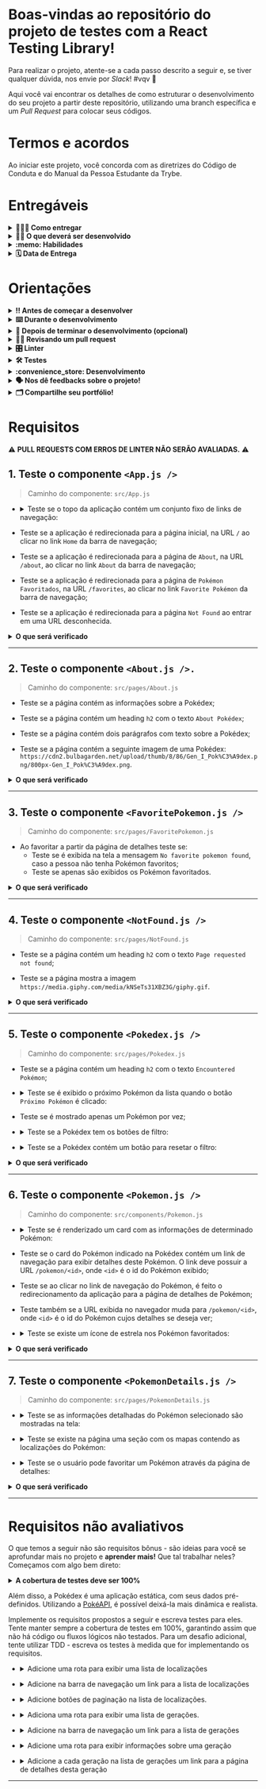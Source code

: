 # Boas-vindas ao repositório do projeto de testes com a React Testing Library!

Para realizar o projeto, atente-se a cada passo descrito a seguir e, se tiver qualquer dúvida, nos envie por _Slack_! #vqv 🚀

Aqui você vai encontrar os detalhes de como estruturar o desenvolvimento do seu projeto a partir deste repositório, utilizando uma branch específica e um _Pull Request_ para colocar seus códigos.

# Termos e acordos

Ao iniciar este projeto, você concorda com as diretrizes do Código de Conduta e do Manual da Pessoa Estudante da Trybe.

# Entregáveis

<details>
  <summary><strong>🤷🏽‍♀️ Como entregar</strong></summary><br />

  Para entregar o seu projeto você deverá criar um *Pull Request* neste repositório.

  Lembre-se que você pode consultar nosso conteúdo sobre [Git & GitHub](https://app.betrybe.com/course/4d67f5b4-34a6-489f-a205-b6c7dc50fc16/) e nosso [Blog - Git & GitHub](https://blog.betrybe.com/tecnologia/git-e-github/) sempre que precisar!
</details>

<details>
  <summary><strong>👨‍💻 O que deverá ser desenvolvido</strong></summary><br />

  - Nesse projeto você escreverá testes para uma aplicação React que já está criada e configurada, utilizando [`Jest`](https://jestjs.io/) e a biblioteca [`React Testing Library`](https://testing-library.com/). Você não precisará realizar nenhuma configuração adicional.
 
  - A aplicação contém uma implementação completa de todos os requisitos da Pokédex. Seu trabalho será, para cada requisito listado, escrever testes que garantam sua corretude. Cuidado com [testes _falsos positivos_](https://talkingabouttesting.com/2015/08/04/falsos-negativos-falsos-positivos-verdadeiros-negativos-e-verdadeiros-positivos/). Falsos positivos serão desconsiderados na avaliação.
</details>

<details>
  <summary><strong>:memo: Habilidades</strong></summary><br />

  Neste projeto, verificamos se você é capaz de:

  * Utilizar os seletores (queries) da React-Testing-Library em testes automatizados;

  * Simular eventos com a React-Testing-Library em testes automatizados;

  * Testar fluxos lógicos assíncronos com a React-Testing-Library;

  * Escrever testes que permitam a refatoração da estrutura dos componentes da aplicação sem necessidade de serem alterados;

  * Testar inputs.
</details>

<details>
  <summary><strong>🗓 Data de Entrega</strong></summary><br />
  
  * Este projeto é individual;
  * Serão `3` dias de projeto;
  * Data para entrega final do projeto: `08/03/2023 14:00`.

</details>

# Orientações

<details>
  <summary><strong>‼️ Antes de começar a desenvolver</strong></summary><br />

  1. Clone o repositório

  - Use o comando: `git clone git@github.com:tryber/sd-028-b-project-react-testing-library.git`.
  - Entre na pasta do repositório que você acabou de clonar:
    - `cd sd-028-b-project-react-testing-library`

  2. Instale as dependências

  - `npm install`.
  
  3. Crie uma branch a partir da branch `master`

  - Verifique que você está na branch `master`
    - Exemplo: `git branch`
  - Se não estiver, mude para a branch `master`
    - Exemplo: `git checkout master`
  - Agora crie uma branch à qual você vai submeter os `commits` do seu projeto
    - Você deve criar uma branch no seguinte formato: `nome-de-usuario-nome-do-projeto`
    - Exemplo: `git checkout -b joaozinho-sd-028-b-project-react-testing-library`

  4. Adicione as mudanças ao _stage_ do Git e faça um `commit`

  - Verifique que as mudanças ainda não estão no _stage_
    - Exemplo: `git status` (deve aparecer listada a pasta _joaozinho_ em vermelho)
  - Adicione o novo arquivo ao _stage_ do Git
    - Exemplo:
      - `git add .` (adicionando todas as mudanças - _que estavam em vermelho_ - ao stage do Git)
      - `git status` (deve aparecer listado o arquivo _joaozinho/README.md_ em verde)
  - Faça o `commit` inicial
    - Exemplo:
      - `git commit -m 'iniciando o projeto x'` (fazendo o primeiro commit)
      - `git status` (deve aparecer uma mensagem tipo _nothing to commit_ )

  5. Adicione a sua branch com o novo `commit` ao repositório remoto

  - Usando o exemplo anterior: `git push -u origin joaozinho-sd-028-b-project-react-testing-library`

  6. Crie um novo `Pull Request` _(PR)_

  - Vá até a página de _Pull Requests_ do [repositório no GitHub](https://github.com/tryber/sd-028-b-project-react-testing-library/pulls)
  - Clique no botão verde _"New pull request"_
  - Clique na caixa de seleção _"Compare"_ e escolha a sua branch **com atenção**
  - Coloque um título para a sua _Pull Request_
    - Exemplo: _"Cria tela de busca"_
  - Clique no botão verde _"Create pull request"_
  - Adicione uma descrição para o _Pull Request_ e clique no botão verde _"Create pull request"_
  - **Não se preocupe em preencher mais nada por enquanto!**
  - Volte até a [página de _Pull Requests_ do repositório](https://github.com/tryber/sd-028-b-project-react-testing-library/pulls) e confira que o seu _Pull Request_ está criado

</details>

<details>
  <summary><strong>⌨️ Durante o desenvolvimento</strong></summary><br />

  - Faça `commits` das alterações que você fizer no código regularmente

  - Lembre-se de sempre após um (ou alguns) `commits` atualizar o repositório remoto

  - Os comandos que você utilizará com mais frequência são:
    1. `git status` _(para verificar o que está em vermelho - fora do stage - e o que está em verde - no stage)_
    2. `git add` _(para adicionar arquivos ao stage do Git)_
    3. `git commit` _(para criar um commit com os arquivos que estão no stage do Git)_
    4. `git push -u origin nome-da-branch` _(para enviar o commit para o repositório remoto na primeira vez que fizer o `push` de uma nova branch)_
    5. `git push` _(para enviar o commit para o repositório remoto após o passo anterior)_

</details>

<details>
  <summary><strong>🤝 Depois de terminar o desenvolvimento (opcional)</strong></summary><br />

  Para sinalizar que o seu projeto está pronto para o _"Code Review"_, faça o seguinte:

  - Vá até a página **DO SEU** _Pull Request_, adicione a label de _"code-review"_ e marque seus colegas:

    - No menu à direita, clique no _link_ **"Labels"** e escolha a _label_ **code-review**;

    - No menu à direita, clique no _link_ **"Assignees"** e escolha **o seu usuário**;

    - No menu à direita, clique no _link_ **"Reviewers"** e digite `students`, selecione o time `tryber/students-sd-028-b`.

  Caso tenha alguma dúvida, [aqui tem um video explicativo](https://vimeo.com/362189205).

</details>

<details>
  <summary><strong>🕵🏿 Revisando um pull request</strong></summary><br />

  Use o conteúdo sobre [Code Review](https://course.betrybe.com/real-life-engineer/code-review/) para te ajudar a revisar os _Pull Requests_.

</details>

<details>
  <summary><strong>🎛 Linter</strong></summary><br />

  Para garantir a qualidade do código, vamos utilizar neste projeto os linters `ESLint` e `StyleLint`.
  Assim o código estará alinhado com as boas práticas de desenvolvimento, sendo mais legível
  e de fácil manutenção! Para rodá-los localmente no projeto, execute os comandos abaixo:

  ```bash
    npm run lint
    npm run lint:styles
  ```

  ⚠️ **PULL REQUESTS COM ERROS DE LINTER NÃO SERÃO AVALIADAS.
  ATENTE-SE PARA RESOLVÊ-LAS ANTES DE FINALIZAR O DESENVOLVIMENTO!** ⚠️

  Em caso de dúvidas, confira o material do course sobre [ESLint e Stylelint](https://app.betrybe.com/course/real-life-engineer/eslint).
</details>

<details>
  <summary><strong>🛠 Testes</strong></summary><br />

  Neste projeto você desenvolverá os testes de uma aplicação React. Mas então, como será avaliado?

  ### Quem testa os testes?

  O avaliador automatizado **testará os testes de vocês!** A ideia dele é a seguinte: você vai escrever casos de teste para a aplicação, certo? E esses testes têm que garantir que a aplicação está funcionando, certo? Pois bem! Se eu quebro uma parte da aplicação, fazendo uma alteração no código, seus testes devem quebrar, certo? Pois é isso que o avaliador faz!

  Mas como assim? :thinking: 
  
  Pense da seguinte forma: nosso avaliador vai navegar por toda a aplicação da Pokédex e vai fazer várias mudanças no código **para que ela quebre e pare de funcionar**. Em seguida ele vai rodar seus testes. Caso seus testes não acusem que a aplicação está com problemas, o avaliador não vai aprovar aquele requisito! Se, para todas as alterações que o avaliador fizer no código da aplicação, os seus testes acusarem problemas, tudo será aprovado! O avaliador garante, portanto, que seus testes, de fato, testam a aplicação da Pokédex como se deve.
  
  Na linguagem do avaliador, dizemos que cada mudança que o avaliador faz na sua aplicação é um **mutante**. O avaliador cria vários mutantes e seus testes **devem matar todos!** Se algum mutante sobreviver, temos problemas. Certo? Vamos aos requisitos então!

  ### Executando os testes localmente

  - Há uma pasta chamada `./stryker` com diversos arquivos `nomeArquivo.conf.json`. Cada um deles é a configuração do avaliador para um requisito e ela **não deve ser alterada**. 
  
  - Após finalizar os testes unitários de um arquivo, para testá-lo individualmente, execute o comando abaixo:
  ```bash
  npx stryker run ./stryker/nomeDoArquivo.conf.json
  ```

  - Por exemplo:
    - Passo 1: _"Acabei de fazer os testes unitários do arquivo `PokemonDetails.test.js`!"_
    - Passo 2: _"Vou rodar os meus testes para ver se eles estão todos passando!"_
    - Passo 3: _"Agora vou rodar o comando para o requisito com `npx stryker run ./stryker/PokemonDetails.conf.json`!"_
    * Com o comando acima, ele vai executar o Stryker e verificar se os seus testes unitários estão corretos.

  - Quando o comando `npx stryker run ./stryker/PokemonDetails.conf.json` for executado, com todos os testes passando, o avaliador apresentará uma saída semelhante à abaixo.

    ![image](testepassando.png)
    
  - Uma falha ocorre quando os testes unitários não cobrem 100% de caso de uso gerados pelo Stryker. Nesse caso, algo semelhante à imagem abaixo aparecerá.

    ![image](testefalhando.png)
    
  * Repare que, na tabela, 4 casos de uso constam como `Killed` e 3 constam como `Survived`. Isso significa que **3 casos de uso não foram contemplados pelos seus testes**! Os casos de uso, que geraram os erros, aparecem acima. Na linha verde (ao lado de cada símbolo `+`), o Stryker exibe o erro que ele injetou no teste para testar um caso de uso. Esse erro não foi coberto pelo seu teste.

  ⚠️ **O avaliador automático não necessariamente avalia seu projeto na ordem em que os requisitos aparecem no readme. Isso acontece para deixar o processo de avaliação mais rápido. Então, não se assuste se isso acontecer, ok?**
</details>

<details>
  <summary><strong>:convenience_store: Desenvolvimento </strong></summary><br />

  Neste projeto você irá desenvolver os testes de uma Pokédex, desenvolvida em React. Lembre-se que para a avaliação utilizaremos testes por mutação, então cada requisito só será aceito se os testes possuírem comportamento adequado tanto na aplicação original como na modificada.

  ⚠ PULL REQUESTS COM ERROS NO LINTER NÃO SERÃO AVALIADAS, ATENTE-SE PARA RESOLVÊ-LAS ANTES DE FINALIZAR O DESENVOLVIMENTO! ⚠

  - **Cada requisito se refere a um arquivo da aplicação da Pokédex**. Obter aprovação num requisito significa que todos os casos de erro daquele arquivo estão cobertos, ou seja, todos os mutantes criados naquele arquivo pelo avaliador foram mortos. Nos subitens de cada requisito está detalhado o que é necessário para obter a aprovação neles.

  - Todos os arquivos de teste que vocês usarão **já estão previamente criados** e **novos arquivos não devem ser criados**. Como exemplo, para testar o componente `<App.js />`, vocês deverão desenvolver o teste dentro do arquivo `src/tests/App.test.js`.

  - A implementação da Pokédex já está 100% funcional.

  -  ⚠ Os únicos arquivos que precisam ser alterados são os arquivos de teste que estão dentro da pasta `src/tests`. Para que você não tenha problemas com o avaliador remoto, **não modifique os demais arquivos da pasta `src` e nem o `App.js`**. ⚠

  :bulb: **Observe que nem todos os testes são contemplados em sua totalidade pelo avaliador, mas é importante tentar realizar todos os testes de cada requisito a seguir, pois eles são relevantes para os cenários apresentados e vão colocar em prática os conhecimentos de RTL que você adquiriu até aqui!** :smile:
</details>

<details>
  <summary><strong>🗣 Nos dê feedbacks sobre o projeto!</strong></summary><br />

Ao finalizar e submeter o projeto, não se esqueça de avaliar sua experiência preenchendo o formulário. 
**Leva menos de 3 minutos!**

[FORMULÁRIO DE AVALIAÇÃO DE PROJETO](https://be-trybe.typeform.com/to/ZTeR4IbH#cohort_hidden=CH28-B&template=betrybe/sd-028-b-project-react-testing-library)

</details>

<details>
  <summary><strong>🗂 Compartilhe seu portfólio!</strong></summary><br />

  Você sabia que o LinkedIn é a principal rede social profissional e compartilhar o seu aprendizado lá é muito importante para quem deseja construir uma carreira de sucesso? Compartilhe esse projeto no seu LinkedIn, marque o perfil da Trybe (@trybe) e mostre para a sua rede toda a sua evolução.

</details>

# Requisitos

:warning: **PULL REQUESTS COM ERROS DE LINTER NÃO SERÃO AVALIADAS.** :warning:

## 1. Teste o componente `<App.js />`

  > Caminho do componente: `src/App.js`

- <details><summary>Teste se o topo da aplicação contém um conjunto fixo de links de navegação:</summary>

  - O primeiro link deve possuir o texto `Home`;

  - O segundo link deve possuir o texto `About`;

  - O terceiro link deve possuir o texto `Favorite Pokémon`.
</details>

- Teste se a aplicação é redirecionada para a página inicial, na URL `/` ao clicar no link `Home` da barra de navegação;

- Teste se a aplicação é redirecionada para a página de `About`, na URL `/about`, ao clicar no link `About` da barra de navegação;

- Teste se a aplicação é redirecionada para a página de `Pokémon Favoritados`, na URL `/favorites`, ao clicar no link `Favorite Pokémon` da barra de navegação;

- Teste se a aplicação é redirecionada para a página `Not Found` ao entrar em uma URL desconhecida.

<details>
  <summary><strong>O que será verificado</strong></summary><br />

  * Será avaliado se o arquivo teste `App.test.js` contempla 100% dos casos de uso criados pelo Stryker:
    * É exibido na tela um `link` com o texto `Home`
    * É exibido na tela um `link` com o texto `About`
    * É exibido na tela um `link` com o texto `Favorite Pokémon`
</details>

---

## 2. Teste o componente `<About.js />.`

  > Caminho do componente: `src/pages/About.js`

  - Teste se a página contém as informações sobre a Pokédex;

  - Teste se a página contém um heading `h2` com o texto `About Pokédex`;

  - Teste se a página contém dois parágrafos com texto sobre a Pokédex;

  - Teste se a página contém a seguinte imagem de uma Pokédex: `https://cdn2.bulbagarden.net/upload/thumb/8/86/Gen_I_Pok%C3%A9dex.png/800px-Gen_I_Pok%C3%A9dex.png`.

  <details>
  <summary><strong>O que será verificado</strong></summary><br />

  * Será avaliado se o arquivo teste `About.test.js` contempla 100% dos casos de uso criados pelo Stryker:
    * É exibido na tela um `h2` com texto `About Pokédex`
    * O atributo `src` da imagem é `https://cdn2.bulbagarden.net/upload/thumb/8/86/Gen_I_Pok%C3%A9dex.png/800px-Gen_I_Pok%C3%A9dex.png`
  </details>

---

## 3. Teste o componente `<FavoritePokemon.js />`

  > Caminho do componente: `src/pages/FavoritePokemon.js`

  - Ao favoritar a partir da página de detalhes teste se:
    - Teste se é exibida na tela a mensagem `No favorite pokemon found`, caso a pessoa não tenha Pokémon favoritos;
    - Teste se apenas são exibidos os Pokémon favoritados.

  <details>
  <summary><strong>O que será verificado</strong></summary><br />

  * Será avaliado se o arquivo teste `FavoritePokemon.test.js` contempla 100% dos casos de uso criados pelo Stryker:
    * É exibido na tela a mensagem `No favorite pokemon found`
    * São exibidos na tela apenas os Pokémon favoritados
  </details>

---

## 4. Teste o componente `<NotFound.js />`

  > Caminho do componente: `src/pages/NotFound.js`

  - Teste se a página contém um heading `h2` com o texto `Page requested not found`;

  - Teste se a página mostra a imagem `https://media.giphy.com/media/kNSeTs31XBZ3G/giphy.gif`.

  <details>
  <summary><strong>O que será verificado</strong></summary><br />

  * Será avaliado se o arquivo teste `NotFound.test.js` contempla 100% dos casos de uso criados pelo Stryker:
    * É exibido na tela um `h2` com o texto `Page requested not found`
    * Existe uma imagem com o `src` `https://media.giphy.com/media/kNSeTs31XBZ3G/giphy.gif`
  </details>

---

## 5. Teste o componente `<Pokedex.js />`

  > Caminho do componente: `src/pages/Pokedex.js`

  - Teste se a página contém um heading `h2` com o texto `Encountered Pokémon`;

  - <details><summary>Teste se é exibido o próximo Pokémon da lista quando o botão <code>Próximo Pokémon</code> é clicado:</summary>

    - O botão deve conter o texto `Próximo Pokémon`;

    - Os próximos Pokémon da lista devem ser mostrados, um a um, ao clicar sucessivamente no botão;

    - O primeiro Pokémon da lista deve ser mostrado ao clicar no botão, se estiver no último Pokémon da lista.
  </details>

  - Teste se é mostrado apenas um Pokémon por vez;

  - <details><summary>Teste se a Pokédex tem os botões de filtro:</summary>

    - Deve existir um botão de filtragem para cada tipo de Pokémon, sem repetição;
      - _obs: Os botões devem ser capturados pelo `data-testid=pokemon-type-button`_ 

    - A partir da seleção de um botão de tipo, a Pokédex deve circular somente pelos Pokémon daquele tipo;

    - O texto do botão deve corresponder ao `nome do tipo`, ex. `Psychic`;

    - O botão `All` precisa estar **sempre** visível.
  </details>

  - <details><summary>Teste se a Pokédex contém um botão para resetar o filtro:</summary>

    - O texto do botão deve ser `All`;

    - A Pokedéx deverá mostrar os Pokémon normalmente (sem filtros) quando o botão `All` for clicado;

    - Ao carregar a página, o filtro selecionado deverá ser `All`.
  </detail>

  <details>
  <summary><strong>O que será verificado</strong></summary><br />

  * Será avaliado se o arquivo teste `Pokedex.test.js` contempla 100% dos casos de uso criados pelo Stryker:
    * Os botões de filtragem por tipo possuem o nome correto
    * Os botões de filtragem por tipo possuem o `data-testid=pokemon-type-button` exceto o botão `All`
    * É possível clicar no botão de filtragem `All`
  </details>

---

## 6. Teste o componente `<Pokemon.js />`

  > Caminho do componente: `src/components/Pokemon.js`

  - <details><summary>Teste se é renderizado um card com as informações de determinado Pokémon:</summary>

    - O nome correto do Pokémon deve ser mostrado na tela;

    - O tipo correto do Pokémon deve ser mostrado na tela;

    - O peso médio do Pokémon deve ser exibido com um texto no formato `Average weight: <value> <measurementUnit>`; onde `<value>` e `<measurementUnit>` são, respectivamente, o peso médio do Pokémon e sua unidade de medida;

    - A imagem do Pokémon deve ser exibida. Ela deve conter um atributo `src` com a URL da imagem e um atributo `alt` com o texto `<name> sprite`, onde `<name>` é o nome do Pokémon.
  </details>

  - Teste se o card do Pokémon indicado na Pokédex contém um link de navegação para exibir detalhes deste Pokémon. O link deve possuir a URL `/pokemon/<id>`, onde `<id>` é o id do Pokémon exibido;

  - Teste se ao clicar no link de navegação do Pokémon, é feito o redirecionamento da aplicação para a página de detalhes de Pokémon;
  
  - Teste também se a URL exibida no navegador muda para `/pokemon/<id>`, onde `<id>` é o id do Pokémon cujos detalhes se deseja ver;

  - <details><summary>Teste se existe um ícone de estrela nos Pokémon favoritados:</summary>

    - O ícone deve ser uma imagem com o atributo `src` contendo o caminho `/star-icon.svg`;

    - A imagem deve ter o atributo `alt` igual a `<Pokemon> is marked as favorite`, onde `<Pokemon>` é o nome do Pokémon exibido.
  </details>

  <details>
  <summary><strong>O que será verificado</strong></summary><br />

  * Será avaliado se o arquivo teste `Pokemon.test.js` contempla 100% dos casos de uso criados pelo Stryker:
    * A imagem do pokemon possui o `src` correto
    * A imagem do pokemon possui o `alt` `<name> sprite`
    * A imagem de favorito :star: possui o `src` `/star-icon.svg`
    * A imagem de favorito :star: possui o `alt` `<name> is marked as favorite`
    * É exibido na tela um texto com o tipo do pokemon
    * É exibido na tela um `link` com o `href` `/pokemon/<id>`
  </details>

---

## 7. Teste o componente `<PokemonDetails.js />`

  > Caminho do componente: `src/pages/PokemonDetails.js`

  - <details><summary>Teste se as informações detalhadas do Pokémon selecionado são mostradas na tela:</summary>

    - A página deve conter um texto `<name> Details`, onde `<name>` é o nome do Pokémon;

    - **Não** deve existir o link de navegação para os detalhes do Pokémon selecionado;

    - A seção de detalhes deve conter um heading `h2` com o texto `Summary`;

    - A seção de detalhes deve conter um parágrafo com o resumo do Pokémon específico sendo visualizado.
      - _obs: é possível utilizar regex para capturar o parágrafo_
  </details>

  - <details><summary>Teste se existe na página uma seção com os mapas contendo as localizações do Pokémon:</summary>

    - Na seção de detalhes deverá existir um heading `h2` com o texto `Game Locations of <name>`; onde `<name>` é o nome do Pokémon exibido;

    - Todas as localizações do Pokémon devem ser mostradas na seção de detalhes;

    - Devem ser exibidos o nome da localização e uma imagem do mapa em cada localização;

    - A imagem da localização deve ter um atributo `src` com a URL da localização;

    - A imagem da localização deve ter um atributo `alt` com o texto `<name> location`, onde `<name>` é o nome do Pokémon.
  </details>

  - <details><summary>Teste se o usuário pode favoritar um Pokémon através da página de detalhes:</summary>

    - A página deve exibir um `checkbox` que permite favoritar o Pokémon;

    - Cliques alternados no `checkbox` devem adicionar e remover respectivamente o Pokémon da lista de favoritos;

    - O `label` do `checkbox` deve conter o texto `Pokémon favoritado?`.
  </details>
  
  <details>
  <summary><strong>O que será verificado</strong></summary><br />

  * Será avaliado se o arquivo teste `PokemonDetails.test.js` contempla 100% dos casos de uso criados pelo Stryker:
    * É exibido na tela um `h2` com o texto `<name> Details`
    * É exibido na tela um `h2` com o texto `Summary`
    * É exibido na tela um texto contendo `<summary>`
    * É exibido na tela um `h2` com o texto `Game Locations of <name>`
    * São exibidas na tela imagens de localização com o `src` correto
    * É exibido na tela uma `label` com o texto `Pokémon favoritado?`
  </details>

---

# Requisitos não avaliativos

O que temos a seguir não são requisitos bônus - são ideias para você se aprofundar mais no projeto e **aprender mais!** Que tal trabalhar neles? Começamos com algo bem direto:

  <details>
  <summary><strong>A cobertura de testes deve ser 100%</strong></summary>

  - Para ver a cobertura de testes, execute no terminal o comando `npm run test-coverage`.
  </details>

Além disso, a Pokédex é uma aplicação estática, com seus dados pré-definidos. Utilizando a [PokéAPI](https://pokeapi.co/), é possível deixá-la mais dinâmica e realista.

Implemente os requisitos propostos a seguir e escreva testes para eles. Tente manter sempre a cobertura de testes em 100%, garantindo assim que não há código ou fluxos lógicos não testados. Para um desafio adicional, tente utilizar TDD - escreva os testes à medida que for implementando os requisitos.

  - <details><summary>Adicione uma rota para exibir uma lista de localizações</summary>

    - A URL da rota deve ser `/locations`;

    - A página deve exibir uma lista com as localizações retornadas pela PokéAPI. Você pode ler [aqui](https://pokeapi.co/docs/v2#resource-lists-section) e [aqui](https://pokeapi.co/docs/v2#locations-section) como utilizar a PokéAPI para buscar uma lista de localizações.
  </details>

  - <details><summary>Adicione na barra de navegação um link para a lista de localizações</summary>

    - O link deve conter o texto `Locations`;

    - Ao clicar no link, a página com a lista de localizações deve ser exibida.
  </details>

  - <details><summary>Adicione botões de paginação na lista de localizações.</summary>

    Por padrão, os _endpoints_ da PokéAPI retornam no máximo 20 resultados. Utilizando os parâmetros `limit` e `offset`, você pode especificar qual página deseja buscar e qual seu tamanho. Veja [aqui](https://pokeapi.co/docs/v2#resource-lists-section) como utilizar estes parâmetros.

    - Adicione dois botões "Anterior" e "Próxima" que permitam navegar entre as página da lista de localizações;

    - Na primeira página, o botão "Anterior" deve ser desabilitado. Da mesma forma, ao alcançar a última página, o botão "Próximo" deve ser desabilitado.
  </details>

  - <details><summary>Adiciona uma rota para exibir uma lista de gerações.</summary>

    - A URL da rota deve ser `/generations`;

    - A página deve exibir uma lista com as gerações retornadas pela PokéAPI. Você pode ler [aqui](https://pokeapi.co/docs/v2#resource-lists-section) e [aqui](https://pokeapi.co/docs/v2#generations) como utilizar a PokéAPI para buscar uma lista de gerações.
  </details>

  - <details><summary>Adicione na barra de navegação um link para a lista de gerações</summary>

    - O link deve conter o texto `Generations`;

    - Ao clicar no link, a página com a lista de gerações deve ser exibida.
  </details>

  - <details><summary>Adicione uma rota para exibir informações sobre uma geração</summary>

    - A URL da rota deve ser `/generations/<id>`, onde `<id>` é o id da geração exibida;

    - A página deve exibir, após buscar na PokéAPI, o nome da geração e uma lista com os nomes dos Pokémon introduzidos nesta geração.
  </details>

  - <details><summary>Adicione a cada geração na lista de gerações um link para a página de detalhes desta geração</summary>

    - Ao clicar no link, a página com informações sobre a geração clicada deve ser exibida.
  </details>

---
